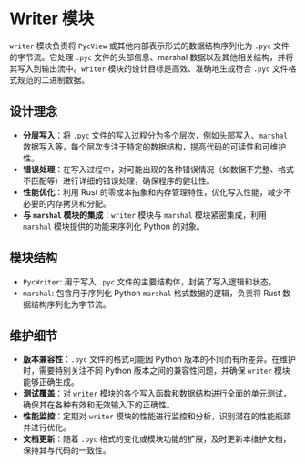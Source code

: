 # Writer 模块

`writer` 模块负责将 `PycView` 或其他内部表示形式的数据结构序列化为 `.pyc` 文件的字节流。它处理 `.pyc` 文件的头部信息、marshal 数据以及其他相关结构，并将其写入到输出流中。`writer` 模块的设计目标是高效、准确地生成符合 `.pyc` 文件格式规范的二进制数据。

## 设计理念

- **分层写入**：将 `.pyc` 文件的写入过程分为多个层次，例如头部写入、`marshal` 数据写入等，每个层次专注于特定的数据结构，提高代码的可读性和可维护性。
- **错误处理**：在写入过程中，对可能出现的各种错误情况（如数据不完整、格式不匹配等）进行详细的错误处理，确保程序的健壮性。
- **性能优化**：利用 Rust 的零成本抽象和内存管理特性，优化写入性能，减少不必要的内存拷贝和分配。
- **与 `marshal` 模块的集成**：`writer` 模块与 `marshal` 模块紧密集成，利用 `marshal` 模块提供的功能来序列化 Python 的对象。

## 模块结构

- `PycWriter`: 用于写入 `.pyc` 文件的主要结构体，封装了写入逻辑和状态。
- `marshal`: 包含用于序列化 Python `marshal` 格式数据的逻辑，负责将 Rust 数据结构序列化为字节流。

## 维护细节

- **版本兼容性**：`.pyc` 文件的格式可能因 Python 版本的不同而有所差异。在维护时，需要特别关注不同 Python 版本之间的兼容性问题，并确保 `writer` 模块能够正确生成。
- **测试覆盖**：对 `writer` 模块的各个写入函数和数据结构进行全面的单元测试，确保其在各种有效和无效输入下的正确性。
- **性能监控**：定期对 `writer` 模块的性能进行监控和分析，识别潜在的性能瓶颈并进行优化。
- **文档更新**：随着 `.pyc` 格式的变化或模块功能的扩展，及时更新本维护文档，保持其与代码的一致性。